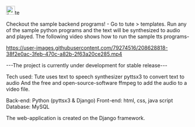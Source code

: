 <img width="24" alt="favicon" src="https://user-images.githubusercontent.com/79274516/208621370-d39bdb26-2df4-4bc3-8d14-7009fe3b3f2f.png">te

Checkout the sample backend programs! - Go to tute > templates. Run any of the sample python programs and the text will be synthesized to audio and played.
The following video shows how to run the sample tts programs-





https://user-images.githubusercontent.com/79274516/208628818-38f2e0ac-3feb-470c-a82b-2f63a20ce285.mp4





---The project is currently under development for stable release---




Tech used:
Tute uses text to speech synthesizer pyttsx3 to convert text to audio
And the free and open-source-software ffmpeg to add the audio to a video file.

  Back-end: Python (pyttsx3 & Django)
  Front-end: html, css, java script
  Database: MySQL

The web-application is created on the Django framework.
